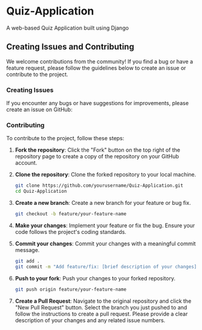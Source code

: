 # Quiz-Application

A web-based Quiz Application built using Django

## Creating Issues and Contributing

We welcome contributions from the community! If you find a bug or have a feature request, please follow the guidelines below to create an issue or contribute to the project.

### Creating Issues

If you encounter any bugs or have suggestions for improvements, please create an issue on GitHub:

### Contributing

To contribute to the project, follow these steps:

1. **Fork the repository**: Click the "Fork" button on the top right of the repository page to create a copy of the repository on your GitHub account.

2. **Clone the repository**: Clone the forked repository to your local machine.

   ```bash
   git clone https://github.com/yourusername/Quiz-Application.git
   cd Quiz-Application
   ```

3. **Create a new branch**: Create a new branch for your feature or bug fix.

   ```bash
   git checkout -b feature/your-feature-name
   ```

4. **Make your changes**: Implement your feature or fix the bug. Ensure your code follows the project's coding standards.

5. **Commit your changes**: Commit your changes with a meaningful commit message.

   ```bash
   git add .
   git commit -m "Add feature/fix: [brief description of your changes]"
   ```

6. **Push to your fork**: Push your changes to your forked repository.

   ```bash
   git push origin feature/your-feature-name
   ```

7. **Create a Pull Request**: Navigate to the original repository and click the "New Pull Request" button. Select the branch you just pushed to and follow the instructions to create a pull request. Please provide a clear description of your changes and any related issue numbers.
